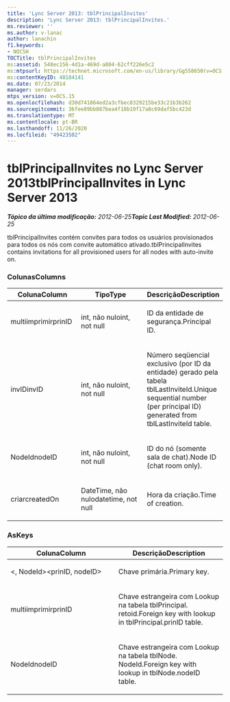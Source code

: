 ```yaml
---
title: 'Lync Server 2013: tblPrincipalInvites'
description: 'Lync Server 2013: tblPrincipalInvites.'
ms.reviewer: ''
ms.author: v-lanac
author: lanachin
f1.keywords:
- NOCSH
TOCTitle: tblPrincipalInvites
ms:assetid: 548ec156-4d1a-469d-a804-62cff226e5c2
ms:mtpsurl: https://technet.microsoft.com/en-us/library/Gg558650(v=OCS.15)
ms:contentKeyID: 48184141
ms.date: 07/23/2014
manager: serdars
mtps_version: v=OCS.15
ms.openlocfilehash: d30d741864ed2a3cfbec8329215be33c21b3b262
ms.sourcegitcommit: 36fee89bb887bea4f18b19f17a8c69daf5bc423d
ms.translationtype: MT
ms.contentlocale: pt-BR
ms.lasthandoff: 11/26/2020
ms.locfileid: "49423502"
---
```

# <a name="tblprincipalinvites-in-lync-server-2013"></a><span data-ttu-id="ae9d6-103">tblPrincipalInvites no Lync Server 2013</span><span class="sxs-lookup"><span data-stu-id="ae9d6-103">tblPrincipalInvites in Lync Server 2013</span></span>

<div data-xmlns="http://www.w3.org/1999/xhtml">

<div class="topic" data-xmlns="http://www.w3.org/1999/xhtml" data-msxsl="urn:schemas-microsoft-com:xslt" data-cs="https://msdn.microsoft.com/">

<div data-asp="https://msdn2.microsoft.com/asp">



</div>

<div id="mainSection">

<div id="mainBody"><span data-ttu-id="ae9d6-104">

<span> </span></span><span class="sxs-lookup"><span data-stu-id="ae9d6-104">

<span> </span></span></span>

<span data-ttu-id="ae9d6-105">_**Tópico da última modificação:** 2012-06-25_</span><span class="sxs-lookup"><span data-stu-id="ae9d6-105">_**Topic Last Modified:** 2012-06-25_</span></span>

<span data-ttu-id="ae9d6-106">tblPrincipalInvites contém convites para todos os usuários provisionados para todos os nós com convite automático ativado.</span><span class="sxs-lookup"><span data-stu-id="ae9d6-106">tblPrincipalInvites contains invitations for all provisioned users for all nodes with auto-invite on.</span></span>

### <a name="columns"></a><span data-ttu-id="ae9d6-107">Colunas</span><span class="sxs-lookup"><span data-stu-id="ae9d6-107">Columns</span></span>

<table>
<colgroup>
<col style="width: 33%" />
<col style="width: 33%" />
<col style="width: 33%" />
</colgroup>
<thead>
<tr class="header">
<th><span data-ttu-id="ae9d6-108">Coluna</span><span class="sxs-lookup"><span data-stu-id="ae9d6-108">Column</span></span></th>
<th><span data-ttu-id="ae9d6-109">Tipo</span><span class="sxs-lookup"><span data-stu-id="ae9d6-109">Type</span></span></th>
<th><span data-ttu-id="ae9d6-110">Descrição</span><span class="sxs-lookup"><span data-stu-id="ae9d6-110">Description</span></span></th>
</tr>
</thead>
<tbody>
<tr class="odd">
<td><p><span data-ttu-id="ae9d6-111">multiimprimir</span><span class="sxs-lookup"><span data-stu-id="ae9d6-111">prinID</span></span></p></td>
<td><p><span data-ttu-id="ae9d6-112">int, não nulo</span><span class="sxs-lookup"><span data-stu-id="ae9d6-112">int, not null</span></span></p></td>
<td><p><span data-ttu-id="ae9d6-113">ID da entidade de segurança.</span><span class="sxs-lookup"><span data-stu-id="ae9d6-113">Principal ID.</span></span></p></td>
</tr>
<tr class="even">
<td><p><span data-ttu-id="ae9d6-114">invID</span><span class="sxs-lookup"><span data-stu-id="ae9d6-114">invID</span></span></p></td>
<td><p><span data-ttu-id="ae9d6-115">int, não nulo</span><span class="sxs-lookup"><span data-stu-id="ae9d6-115">int, not null</span></span></p></td>
<td><p><span data-ttu-id="ae9d6-116">Número seqüencial exclusivo (por ID da entidade) gerado pela tabela tblLastInviteId.</span><span class="sxs-lookup"><span data-stu-id="ae9d6-116">Unique sequential number (per principal ID) generated from tblLastInviteId table.</span></span></p></td>
</tr>
<tr class="odd">
<td><p><span data-ttu-id="ae9d6-117">NodeId</span><span class="sxs-lookup"><span data-stu-id="ae9d6-117">nodeID</span></span></p></td>
<td><p><span data-ttu-id="ae9d6-118">int, não nulo</span><span class="sxs-lookup"><span data-stu-id="ae9d6-118">int, not null</span></span></p></td>
<td><p><span data-ttu-id="ae9d6-119">ID do nó (somente sala de chat).</span><span class="sxs-lookup"><span data-stu-id="ae9d6-119">Node ID (chat room only).</span></span></p></td>
</tr>
<tr class="even">
<td><p><span data-ttu-id="ae9d6-120">criar</span><span class="sxs-lookup"><span data-stu-id="ae9d6-120">createdOn</span></span></p></td>
<td><p><span data-ttu-id="ae9d6-121">DateTime, não nulo</span><span class="sxs-lookup"><span data-stu-id="ae9d6-121">datetime, not null</span></span></p></td>
<td><p><span data-ttu-id="ae9d6-122">Hora da criação.</span><span class="sxs-lookup"><span data-stu-id="ae9d6-122">Time of creation.</span></span></p></td>
</tr>
</tbody>
</table>


### <a name="keys"></a><span data-ttu-id="ae9d6-123">As</span><span class="sxs-lookup"><span data-stu-id="ae9d6-123">Keys</span></span>

<table>
<colgroup>
<col style="width: 50%" />
<col style="width: 50%" />
</colgroup>
<thead>
<tr class="header">
<th><span data-ttu-id="ae9d6-124">Coluna</span><span class="sxs-lookup"><span data-stu-id="ae9d6-124">Column</span></span></th>
<th><span data-ttu-id="ae9d6-125">Descrição</span><span class="sxs-lookup"><span data-stu-id="ae9d6-125">Description</span></span></th>
</tr>
</thead>
<tbody>
<tr class="odd">
<td><p><span data-ttu-id="ae9d6-126">&lt;, NodeId&gt;</span><span class="sxs-lookup"><span data-stu-id="ae9d6-126">&lt;prinID, nodeID&gt;</span></span></p></td>
<td><p><span data-ttu-id="ae9d6-127">Chave primária.</span><span class="sxs-lookup"><span data-stu-id="ae9d6-127">Primary key.</span></span></p></td>
</tr>
<tr class="even">
<td><p><span data-ttu-id="ae9d6-128">multiimprimir</span><span class="sxs-lookup"><span data-stu-id="ae9d6-128">prinID</span></span></p></td>
<td><p><span data-ttu-id="ae9d6-129">Chave estrangeira com Lookup na tabela tblPrincipal. retoid.</span><span class="sxs-lookup"><span data-stu-id="ae9d6-129">Foreign key with lookup in tblPrincipal.prinID table.</span></span></p></td>
</tr>
<tr class="odd">
<td><p><span data-ttu-id="ae9d6-130">NodeId</span><span class="sxs-lookup"><span data-stu-id="ae9d6-130">nodeID</span></span></p></td>
<td><p><span data-ttu-id="ae9d6-131">Chave estrangeira com Lookup na tabela tblNode. NodeId.</span><span class="sxs-lookup"><span data-stu-id="ae9d6-131">Foreign key with lookup in tblNode.nodeID table.</span></span></p></td>
</tr>
</tbody>
</table><span data-ttu-id="ae9d6-132">


</div>

<span> </span>

</div>

</div>

</span><span class="sxs-lookup"><span data-stu-id="ae9d6-132">


</div>

<span> </span>

</div>

</div>

</span></span></div>


